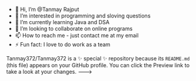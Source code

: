 - 👋 Hi, I’m @Tanmay Rajput 
- 👀 I’m interested in programming and sloving questions 
- 🌱 I’m currently learning Java and DSA
- 💞️ I’m looking to collaborate on online programs 
- 📫 How to reach me - just contact me at my email
- ⚡ Fun fact:  I love to do work as a team


Tanmay372/Tanmay372 is a ✨ special ✨ repository because its `README.md` (this file) appears on your GitHub profile.
You can click the Preview link to take a look at your changes.
--->

